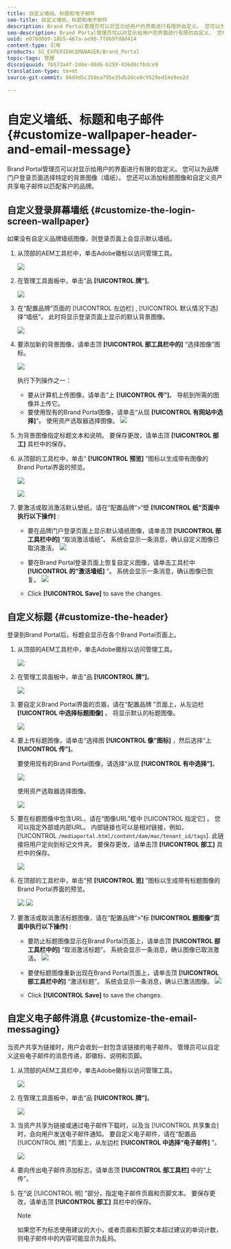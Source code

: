 ```yaml
---
title: 自定义墙纸、标题和电子邮件
seo-title: 自定义墙纸、标题和电子邮件
description: Brand Portal管理员可以对显示给用户的界面进行有限的自定义。 您可以为品牌门户登录页面选择特定的背景图像（墙纸）。 您还可以添加标题图像和自定义资产共享电子邮件以匹配客户的品牌。
seo-description: Brand Portal管理员可以对显示给用户的界面进行有限的自定义。 您可以为品牌门户登录页面选择特定的背景图像（墙纸）。 您还可以添加标题图像和自定义资产共享电子邮件以匹配客户的品牌。
uuid: e078d0b9-18b5-467a-ae90-7f0b9fd0d414
content-type: 引用
products: SG_EXPERIENCEMANAGER/Brand_Portal
topic-tags: 管理
discoiquuid: 7b573a4f-2d4e-48d6-b259-436d0cfbdce9
translation-type: tm+mt
source-git-commit: 86d4d5c358ea795e35db2dce8c9529ed14e9ee2d

---
```



# 自定义墙纸、标题和电子邮件 {#customize-wallpaper-header-and-email-message}

Brand Portal管理员可以对显示给用户的界面进行有限的自定义。 您可以为品牌门户登录页面选择特定的背景图像（墙纸）。 您还可以添加标题图像和自定义资产共享电子邮件以匹配客户的品牌。

## 自定义登录屏幕墙纸 {#customize-the-login-screen-wallpaper}

如果没有自定义品牌墙纸图像，则登录页面上会显示默认墙纸。

1. 从顶部的AEM工具栏中，单击Adobe徽标以访问管理工具。

   ![](assets/aemlogo.png)

1. 在管理工具面板中，单击“品 **[!UICONTROL 牌”]**。


   ![](assets/admin-tools-panel-10.png)

1. 在“配置品牌”页面的 [!UICONTROL 左边栏] , [!UICONTROL 默认情况下选] 择“墙纸”。 此时将显示登录页面上显示的默认背景图像。

   ![](assets/default_wallpaper.png)

1. 要添加新的背景图像，请单击顶 **[!UICONTROL 部工具栏中的]** “选择图像”图标。

   ![](assets/choose_wallpaperimage.png)

   执行下列操作之一：

   * 要从计算机上传图像，请单击“上 **[!UICONTROL 传”]**。 导航到所需的图像并上传它。
   * 要使用现有的Brand Portal图像，请单击“从现 **[!UICONTROL 有网站中选择]**”。 使用资产选取器选择图像。
   ![](assets/asset-picker.png)

1. 为背景图像指定标题文本和说明。 要保存更改，请单击顶 **[!UICONTROL 部工]** 具栏中的保存。

1. 从顶部的工具栏中，单击“ **[!UICONTROL 预览]** ”图标以生成带有图像的Brand Portal界面的预览。

   ![](assets/chlimage_1.png)

   ![](assets/custom-wallpaper-preview.png)

1. 要激活或取消激活默认壁纸，请在“配置品牌”&gt;“壁 **[!UICONTROL 纸”页面中执行以下操作]** :

   * 要在品牌门户登录页面上显示默认墙纸图像，请单击顶 **[!UICONTROL 部工具栏中的]** “取消激活墙纸”。 系统会显示一条消息，确认自定义图像已取消激活。
   ![](assets/chlimage_1-1.png)

   * 要在Brand Portal登录页面上恢复自定义图像，请单击工具栏中 **[!UICONTROL 的“激活墙纸]** ”。 系统会显示一条消息，确认图像已恢复。
   ![](assets/chlimage_1-2.png)

   * Click **[!UICONTROL Save]** to save the changes.



## 自定义标题 {#customize-the-header}

登录到Brand Portal后，标题会显示在各个Brand Portal页面上。

1. 从顶部的AEM工具栏中，单击Adobe徽标以访问管理工具。

   ![](assets/aemlogo.png)

1. 在管理工具面板中，单击“品 **[!UICONTROL 牌”]**。

   ![](assets/admin-tools-panel-11.png)

1. 要自定义Brand Portal界面的页眉，请在“配置品牌  ”页面上，从左边栏 **[!UICONTROL 中选择标题图像]** 。 将显示默认的标题图像。

   ![](assets/default-header.png)

1. 要上传标题图像，请单击“选择图 **[!UICONTROL 像”图标]** ，然后选择“上 **[!UICONTROL 传”]**。

   要使用现有的Brand Portal图像，请选择“从现 **[!UICONTROL 有中选择”]**。

   ![](assets/choose_wallpaperimage-1.png)

   使用资产选取器选择图像。

   ![](assets/asset-picker-header.png)

1. 要在标题图像中包含URL，请在“图像URL”框中 [!UICONTROL 指定它] 。 您可以指定外部或内部URL。 内部链接也可以是相对链接，例如，
   [!UICONTROL `/mediaportal.html/content/dam/mac/tenant_id/tags`].
此链接将用户定向到标记文件夹。
要保存更改，请单击顶 **[!UICONTROL 部工]** 具栏中的保存。

   ![](assets/configure_brandingheaderimageurl.png)

1. 在顶部的工具栏中，单击“预 **[!UICONTROL 览]** ”图标以生成带有标题图像的Brand Portal界面的预览。

   ![](assets/chlimage_1-3.png)
   ![](assets/custom_header_preview.png)

1. 要激活或取消激活标题图像，请在“配置品牌”&gt;“标 **[!UICONTROL 题图像”页面中执行以下操作]** :

   * 要防止标题图像显示在Brand Portal页面上，请单击顶 **[!UICONTROL 部工具栏中的]** “取消激活标题”。 系统会显示一条消息，确认图像已取消激活。
   ![](assets/chlimage_1-4.png)

   * 要使标题图像重新出现在Brand Portal页面上，请单击顶 **[!UICONTROL 部工具栏中的]** “激活标题”。 系统会显示一条消息，确认已激活图像。
   ![](assets/chlimage_1-5.png)

   * Click **[!UICONTROL Save]** to save the changes.



## 自定义电子邮件消息 {#customize-the-email-messaging}

当资产共享为链接时，用户会收到一封包含该链接的电子邮件。 管理员可以自定义这些电子邮件的消息传递，即徽标、说明和页脚。

1. 从顶部的AEM工具栏中，单击Adobe徽标以访问管理工具。

   ![](assets/aemlogo.png)

1. 在管理工具面板中，单击“品 **[!UICONTROL 牌”]**。

   ![](assets/admin-tools-panel-12.png)

1. 当资产共享为链接或通过电子邮件下载时，以及当 [!UICONTROL 共享集合] 时，会向用户发送电子邮件通知。 要自定义电子邮件，请在“配置品 [!UICONTROL 牌] ”页面上，从左边栏 **[!UICONTROL 中选择“电子邮件]** ”。

   ![](assets/configure-branding-page-email.png)

1. 要向传出电子邮件添加标志，请单击顶 **[!UICONTROL 部工具栏]** 中的“上传”。

1. 在“说 [!UICONTROL 明] ”部分，指定电子邮件页眉和页脚文本。 要保存更改，请单击顶 **[!UICONTROL 部工]** 具栏中的保存。

   >[!NOTE]
   >
   >如果您不为标志使用建议的大小，或者页眉和页脚文本超过建议的单词计数，则电子邮件中的内容可能显示为乱码。
